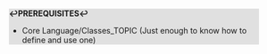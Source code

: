 <div style="margin:2em; background-color: #e0e0e0;">

<strong>↩PREREQUISITES↩</strong>

 * Core Language/Classes_TOPIC (Just enough to know how to define and use one)

</div>

